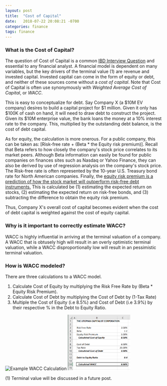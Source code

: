 ```yaml
---
layout: post
title:  "Cost of Capital"
date:   2018-07-22 20:08:21 -0700
categories: finance
tags: finance
---
```

### What is the Cost of Capital?

The question of Cost of Capital is a common [IBD Interview Question](https://utopiancapitalist.github.io/finance/2018/06/22/interview-questions-3.html) and essential to any financial analyst. A financial model is dependent on many variables, but the key drivers of the terminal value (1) are revenue and invested capital. Invested capital can come in the form of equity or debt, and neither of these sources come without a _cost of capital_. Note that Cost of Capital is often use synonymously with _Weighted Average Cost of Capital_, or _WACC_.

This is easy to conceptualize for debt. Say Company X (a $10M EV company) desires to build a capital project for $1 million. Given it only has $100K of cash on hand, it will need to draw debt to construct the project. Given its $10M enterprise value, the bank loans the money at a 10% interest rate to the company. This, multiplied by the outstanding debt balance, is the cost of debt capital.

As for equity, the calculation is more onerous. For a public company, this can be taken as: [Risk-free rate + (Beta * the Equity risk premium)]. Recall that Beta refers to how closely the company's stock price correlates to its market peers. Although Beta information can easily be found for public companies on finances sites such as Nasdaq or Yahoo Finance, they can also be derived by use of regression analysis on the company's stock price. The Risk-free rate is often represented by the 10-year U.S. Treasury bond rate for North American companies. Finally, the [equity risk premium is a prediction of how the stock market will outperform risk-free debt instruments.](https://www.investopedia.com/investing/calculating-equity-risk-premium/) This is calculated be (1) estimating the expected return on stocks, (2) estimating the expected return on risk-free bonds, and (3) subtracting the difference to obtain the equity risk premium.

Thus, Company X's overall cost of capital becomes evident when the cost of debt capital is weighted against the cost of equity capital.

### Why is it important to correctly estimate WACC?
WACC is highly influential in arriving at the terminal valuation of a company. A WACC that is obtusely high will result in an overly optimistic terminal valuation, while a WACC disproportionally low will result in an pessimistic terminal valuation.

### How is WACC modeled?

There are three calculations to a WACC model.

1. Calculate Cost of Equity by multiplying the Risk Free Rate by (Beta * Equity Risk Premium).
2. Calculate Cost of Debt by multiplying the Cost of Debt by (1-Tax Rate)
3. Multiple the Cost of Equity (i.e 8.5%) and Cost of Debt (i.e 3.9%) by their respective % in the Debt to Equity Ratio.

![Example WACC Calculation]({{https://utopiancapitalist.github.io/assets/WACC1.png}})
<img src="assets/WACC1.png" alt="WACC" width="200"/>

(1) Terminal value will be discussed in a future post.

